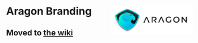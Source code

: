 # Aragon Branding <img align="right" src="https://github.com/aragonone/issues/blob/master/logo.png" height="80px" />

## Moved to [the wiki](https://wiki.aragon.one/design)
